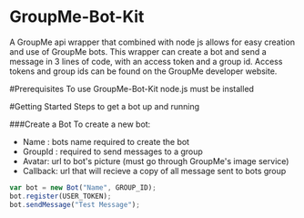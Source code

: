 # GroupMe-Bot-Kit
A GroupMe api wrapper that combined with node js allows for easy creation and use of GroupMe bots.
This wrapper can create a bot and send a message in 3 lines of code, with an access token and a
group id. Access tokens and group ids can be found on the GroupMe developer website.

#Prerequisites
To use GroupMe-Bot-Kit node.js must be installed


#Getting Started
Steps to get a bot up and running

###Create a Bot
To create a new bot:
- Name : bots name required to create the bot 
- GroupId : required to send messages to a group
- Avatar: url to bot's picture (must go through GroupMe's image service)
- Callback: url that will recieve a copy of all message sent to bots group

```javascript
var bot = new Bot("Name", GROUP_ID);
bot.register(USER_TOKEN);
bot.sendMessage("Test Message");
```

